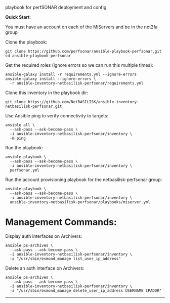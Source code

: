 playbook for perfSONAR deployment and config

**Quick Start**:

You must have an account on each of the MiServers and be in the not2fa group

Clone the playbook:

```
git clone https://github.com/perfsonar/ansible-playbook-perfsonar.git
cd ansible-playbook-perfsonar
```

Get the required roles (ignore errors so we can run this multiple times):

```
ansible-galaxy install -r requirements.yml --ignore-errors
ansible-galaxy install --ignore-errors \
  -r ansible-inventory-netbasilisk-perfsonar/requirements.yml
```

Clone this inventory in the playbook dir:

```
git clone https://github.com/NetBASILISK/ansible-inventory-netbasilisk-perfsonar.git
```

Use Ansible ping to verify connectivity to targets:

```
ansible all \
  --ask-pass --ask-become-pass \
  -i ansible-inventory-netbasilisk-perfsonar/inventory \
  -m ping
```

Run the playbook:

```
ansible-playbook \
  --ask-pass --ask-become-pass \
  -i ansible-inventory-netbasilisk-perfsonar/inventory \
  perfsonar.yml
```

Run the account provisioning playbook for the netbasilisk-perfsonar group:

```
ansible-playbook \
  --ask-pass --ask-become-pass \
  -i ansible-inventory-netbasilisk-perfsonar/inventory \
  ansible-inventory-netbasilisk-perfsonar/playbooks/miserver.yml
```

# Management Commands:

Display auth interfaces on Archivers:

```
ansible ps-archives \
  --ask-pass --ask-become-pass \
  -i ansible-inventory-netbasilisk-perfsonar/inventory \
  -a "/usr/sbin/esmond_manage list_user_ip_address"
```

Delete an auth interface on Archivers:

```
ansible ps-archives \
  --ask-pass --ask-become-pass \
  -i ansible-inventory-netbasilisk-perfsonar/inventory \
  -a "/usr/sbin/esmond_manage delete_user_ip_address USERNAME IPADDR"
```

---
